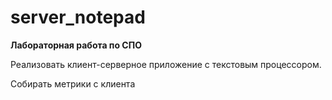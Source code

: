 # server_notepad

**Лабораторная работа по СПО**

Реализовать клиент-серверное приложение с текстовым процессором.

Собирать метрики с клиента